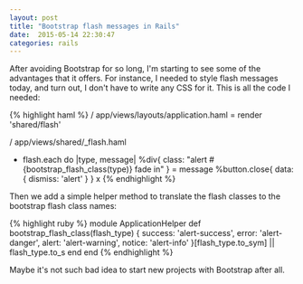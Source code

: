 ```yaml
---
layout: post
title: "Bootstrap flash messages in Rails"
date:  2015-05-14 22:30:47
categories: rails
---
```


After avoiding Bootstrap for so long,
I'm starting to see some of the advantages
that it offers.
For instance,
I needed to style flash messages today,
and turn out,
I don't have to write any CSS for it.
This is all the code I needed:

{% highlight haml %}
/ app/views/layouts/application.haml
= render 'shared/flash'
  
/ app/views/shared/_flash.haml
- flash.each do |type, message|
  %div{ class: "alert #{bootstrap_flash_class(type)} fade in" }
    = message
    %button.close{ data: { dismiss: 'alert' } } x
{% endhighlight %}

Then we add a simple helper method
to translate the flash classes 
to the bootstrap flash class names:

{% highlight ruby %}
module ApplicationHelper
  def bootstrap_flash_class(flash_type)
    { success: 'alert-success',
      error:   'alert-danger',
      alert:   'alert-warning',
      notice:  'alert-info'
    }[flash_type.to_sym] || flash_type.to_s
  end
end
{% endhighlight %}

Maybe it's not such bad idea
to start new projects with Bootstrap after all.

